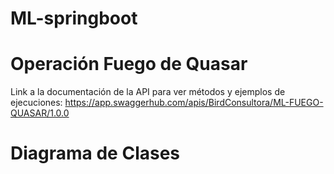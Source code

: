 # ML-springboot

# Operación Fuego de Quasar
Link a la documentación de la API para ver métodos y ejemplos de ejecuciones:
<a href='https://app.swaggerhub.com/apis/BirdConsultora/ML-FUEGO-QUASAR/1.0.0'>https://app.swaggerhub.com/apis/BirdConsultora/ML-FUEGO-QUASAR/1.0.0</a>

# Diagrama de Clases
